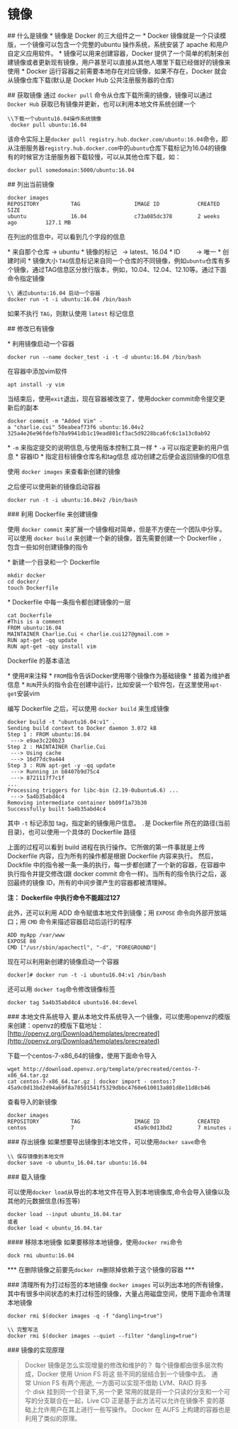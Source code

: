 # 镜像

## 什么是镜像
* 镜像是 Docker 的三大组件之一
* Docker 镜像就是一个只读模版，一个镜像可以包含一个完整的ubuntu 操作系统，系统安装了 apache 和用户自定义应用软件。
* 镜像可以用来创建容器，Docker 提供了一个简单的机制来创建镜像或者更新现有镜像，用户甚至可以直接从其他人哪里下载已经做好的镜像来使用
* Docker 运行容器之前需要本地存在对应镜像，如果不存在，Docker 就会从镜像仓库下载(默认是 Docker Hub 公共注册服务器的仓库)

## 获取镜像
通过 `docker pull` 命令从仓库下载所需的镜像，镜像可以通过 `Docker Hub` 获取已有镜像并更新，也可以利用本地文件系统创建一个
```
\\下载一个ubuntu16.04操作系统镜像
 docker pull ubuntu:16.04
```
该命令实际上是`docker pull registry.hub.docker.com/ubuntu:16.04`命令，即从注册服务器`registry.hub.docker.com`中的`ubuntu`仓库下载标记为16.04的镜像
有的时候官方注册服务器下载较慢，可以从其他仓库下载，如：
```
docker pull somedomain:5000/ubuntu:16.04
```

## 列出当前镜像
```
docker images           
REPOSITORY          TAG                 IMAGE ID            CREATED             SIZE
ubuntu              16.04               c73a085dc378        2 weeks ago         127.1 MB
```
在列出的信息中，可以看到几个字段的信息

* 来自那个仓库 -> ubuntu
* 镜像的标记   -> latest、16.04
* ID         -> 唯一
* 创建时间
* 镜像大小
`TAG`信息标记来自同一个仓库的不同镜像，例如`ubuntu`仓库有多个镜像，通过TAG信息区分放行版本，例如，10.04、12.04、12.10等。通过下面命令指定镜像

```
\\ 通过ubuntu:16.04 启动一个容器
docker run -t -i ubuntu:16.04 /bin/bash
```
如果不执行 `TAG`，则默认使用 `latest` 标记信息


## 修改已有镜像

* 利用镜像启动一个容器
```
docker run --name docker_test -i -t -d ubuntu:16.04 /bin/bash
```
在容器中添加vim软件
```
apt install -y vim 
```
当结束后，使用`exit`退出，现在容器被改变了，使用docker commit命令提交更新后的副本
```
docker commit -m "Added Vim" -a "charlie.cui" 50eabeaf73f6 ubuntu:16.04v2
325a4e26e96fdefb70a9941db1c19ead801cf3ac5d9228bca6fc6c1a13c0ab92
```

* `-m` 来指定提交的说明信息,与使用版本控制工具一样
* `-a` 可以指定更新的用户信息
* 容器ID
* 指定目标镜像仓库名和tag信息
成功创建之后便会返回镜像的ID信息

使用 `docker images` 来查看新创建的镜像

之后便可以使用新的镜像启动容器
```
docker run -t -i ubuntu:16.04v2 /bin/bash
```

### 利用 Dockerfile 来创建镜像 

使用 `docker commit` 来扩展一个镜像相对简单，但是不方便在一个团队中分享。可以使用 `docker build` 来创建一个新的镜像，首先需要创建一个 Dockerfile ，包含一些如何创建镜像的指令

* 新建一个目录和一个 Dockerfile

```
mkdir docker
cd docker/
touch Dockerfile
```

* Dockerfile 中每一条指令都创建镜像的一层
```
cat Dockerfile
#This is a comment
FROM ubuntu:16.04
MAINTAINER Charlie.Cui < charlie.cui127@gmail.com > 
RUN apt-get -qq update
RUN apt-get -qqy install vim 
```
Dockerfile 的基本语法

* 使用#来注释
* `FROM`指令告诉Docker使用哪个镜像作为基础镜像
* 接着为维护者信息
* `RUN`开头的指令会在创建中运行，比如安装一个软件包，在这里使用`apt-get`安装vim

编写 Dockerfile 之后，可以使用 `docker build` 来生成镜像
```
docker build -t "ubuntu16.04:v1" . 
Sending build context to Docker daemon 3.072 kB
Step 1 : FROM ubuntu:16.04
 ---> e9ae3c220b23
Step 2 : MAINTAINER Charlie.Cui 
 ---> Using cache
 ---> 16d77dc9a444
Step 3 : RUN apt-get -y -qq update
 ---> Running in b8407b9d75c4
 ---> 8721117f7c1f
...
Processing triggers for libc-bin (2.19-0ubuntu6.6) ...
 ---> 5a4b35abd4c4
Removing intermediate container bb09f1a73b30
Successfully built 5a4b35abd4c4
```
其中 `-t` 标记添加 tag，指定新的镜像用户信息。 `.`是 Dockerfile 所在的路径(当前目录)，也可以使用一个具体的 Dockerfile 路径

上面的过程可以看到 build 进程在执行操作。它所做的第一件事就是上传 Dockerfile 内容，应为所有的操作都是根据 Dockerfile 内容来执行。
然后，Dockfile 中的指令被一条一条的执行，每一步都创建了一个新的容器，在容器中执行指令并提交修改(跟 docker commit 命令一样)。当所有的指令执行之后，返回最终的镜像 ID，所有的中间步骤产生的容器都被清理掉。

**注： Dockerfile 中执行命令不能超过127**

此外，还可以利用 ADD 命令赋值本地文件到镜像；用 `EXPOSE` 命令向外部开放端口；用 `CMD` 命令来描述容器启动后运行的程序
```
ADD myApp /var/www
EXPOSE 80
CMD ["/usr/sbin/apachectl", "-d", "FOREGROUND"]
```
现在可以利用新创建的镜像启动一个容器
```
docker]# docker run -t -i ubuntu16.04:v1 /bin/bash
```
还可以用 `docker tag`命令修改镜像标签
```
docker tag 5a4b35abd4c4 ubuntu16.04:devel
```

### 本地文件系统导入
要从本地文件系统导入一个镜像，可以使用openvz的模版来创建：openvz的模版下载地址：[http://openvz.org/Download/templates/precreated](http://openvz.org/Download/templates/precreated)

下载一个centos-7-x86_64的镜像，使用下面命令导入
```
wget http://download.openvz.org/template/precreated/centos-7-x86_64.tar.gz
cat centos-7-x86_64.tar.gz | docker import - centos:7
45a9c0d13bd2d94a69f8a70501541f5329dbbc4760e610013a801d8e11d8cb46
```

查看导入的新镜像
```
docker images
REPOSITORY          TAG                 IMAGE ID            CREATED             VIRTUAL SIZE
centos              7                   45a9c0d13bd2        7 minutes ago       564.3 MB
```

### 存出镜像
如果想要导出镜像到本地文件，可以使用`docker save`命令
```
\\ 保存镜像到本地文件
docker save -o ubuntu_16.04.tar ubuntu:16.04
```

### 载入镜像

可以使用`docker load`从导出的本地文件在导入到本地镜像库,命令会导入镜像以及其他的元数据信息(标签等)
```
docker load --input ubuntu_16.04.tar
或者
docker load < ubuntu_16.04.tar
```

#### 移除本地镜像
如果要移除本地镜像，使用`docker rmi`命令
```
dock rmi ubuntu:16.04
```
*** 在删除镜像之前要先`docker rm`删除掉依赖于这个镜像的容器 ***


### 清理所有为打过标签的本地镜像
`docker images` 可以列出本地的所有镜像，其中有很多中间状态的未打过标签的镜像，大量占用磁盘空间，使用下面命令清理本地镜像

```
docker rmi $(docker images -q -f "dangling=true")

\\ 完整写法
docker rmi $(docker images --quiet --filter "dangling=true")
```

### 镜像的实现原理

>Docker 镜像是怎么实现增量的修改和维护的？ 每个镜像都由很多层次构成，Docker 使用 Union FS 将这
些不同的层结合到一个镜像中去。
通常 Union FS 有两个用途, 一方面可以实现不借助 LVM、RAID 将多个 disk 挂到同一个目录下,另一个更
常用的就是将一个只读的分支和一个可写的分支联合在一起，Live CD 正是基于此方法可以允许在镜像不
变的基础上允许用户在其上进行一些写操作。 Docker 在 AUFS 上构建的容器也是利用了类似的原理。
